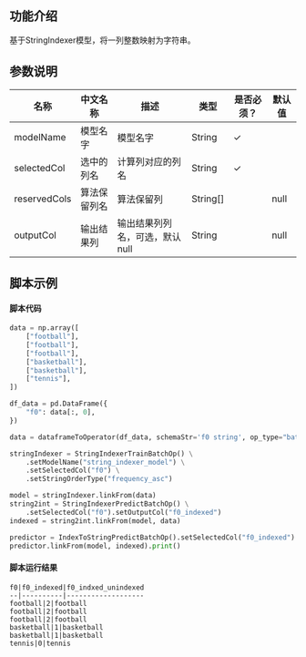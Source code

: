 
## 功能介绍
基于StringIndexer模型，将一列整数映射为字符串。

## 参数说明

<!-- This is the start of auto-generated parameter info -->
<!-- DO NOT EDIT THIS PART!!! -->
| 名称 | 中文名称 | 描述 | 类型 | 是否必须？ | 默认值 |
| --- | --- | --- | --- | --- | --- |
| modelName | 模型名字 | 模型名字 | String | ✓ |  |
| selectedCol | 选中的列名 | 计算列对应的列名 | String | ✓ |  |
| reservedCols | 算法保留列名 | 算法保留列 | String[] |  | null |
| outputCol | 输出结果列 | 输出结果列列名，可选，默认null | String |  | null |<!-- This is the end of auto-generated parameter info -->


## 脚本示例
#### 脚本代码
```python
data = np.array([
    ["football"],
    ["football"],
    ["football"],
    ["basketball"],
    ["basketball"],
    ["tennis"],
])

df_data = pd.DataFrame({
    "f0": data[:, 0],
})

data = dataframeToOperator(df_data, schemaStr='f0 string', op_type="batch")

stringIndexer = StringIndexerTrainBatchOp() \
    .setModelName("string_indexer_model") \
    .setSelectedCol("f0") \
    .setStringOrderType("frequency_asc")

model = stringIndexer.linkFrom(data)
string2int = StringIndexerPredictBatchOp() \
    .setSelectedCol("f0").setOutputCol("f0_indexed")
indexed = string2int.linkFrom(model, data)

predictor = IndexToStringPredictBatchOp().setSelectedCol("f0_indexed").setOutputCol("f0_indxed_unindexed");
predictor.linkFrom(model, indexed).print()
```

#### 脚本运行结果

```
f0|f0_indexed|f0_indxed_unindexed
--|----------|-------------------
football|2|football
football|2|football
football|2|football
basketball|1|basketball
basketball|1|basketball
tennis|0|tennis
```
